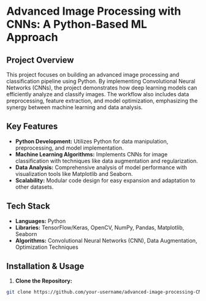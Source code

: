 # Advanced Image Processing with CNNs: A Python-Based ML Approach

## Project Overview
This project focuses on building an advanced image processing and classification pipeline using Python. By implementing Convolutional Neural Networks (CNNs), the project demonstrates how deep learning models can efficiently analyze and classify images. The workflow also includes data preprocessing, feature extraction, and model optimization, emphasizing the synergy between machine learning and data analysis.

## Key Features
- **Python Development:** Utilizes Python for data manipulation, preprocessing, and model implementation.
- **Machine Learning Algorithms:** Implements CNNs for image classification with techniques like data augmentation and regularization.
- **Data Analysis:** Comprehensive analysis of model performance with visualization tools like Matplotlib and Seaborn.
- **Scalability:** Modular code design for easy expansion and adaptation to other datasets.

## Tech Stack
- **Languages:** Python
- **Libraries:** TensorFlow/Keras, OpenCV, NumPy, Pandas, Matplotlib, Seaborn
- **Algorithms:** Convolutional Neural Networks (CNN), Data Augmentation, Optimization Techniques

## Installation & Usage

1. **Clone the Repository:**
```bash
git clone https://github.com/your-username/advanced-image-processing-CNN-python-ML.git
